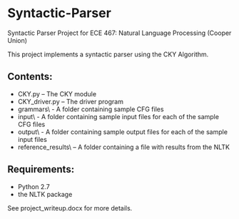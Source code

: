Syntactic-Parser
================

Syntactic Parser Project for ECE 467: Natural Language Processing (Cooper Union)


This project implements a syntactic parser using the CKY Algorithm.

Contents:
---------

*	CKY.py – The CKY module 
* CKY_driver.py – The driver program
*	grammars\  - A folder containing sample CFG files
*	input\   - A folder containing sample input files for each of the sample CFG files 
*	output\   - A folder containing sample output files for  each of the sample input files 
*	reference_results\   – A folder containing a file with  results from the NLTK
 
Requirements:
-------------
* Python 2.7
* the NLTK package

See project_writeup.docx for more details.
